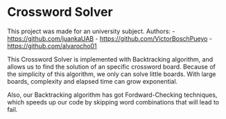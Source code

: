 # Crossword Solver

This project was made for an university subject. 
Authors: 
    - https://github.com/juankaUAB
    - https://github.com/VictorBoschPueyo
    - https://github.com/alvarocho01

This Crossword Solver is implemented with Backtracking algorithm, and allows us to find the solution of an specific crossword board. Because of the simplicity of this algorithm, we only can solve little boards. With large boards, complexity and elapsed time can grow exponential.

Also, our Backtracking algorithm has got Fordward-Checking techniques, which speeds up our code by skipping word combinations that will lead to fail.
